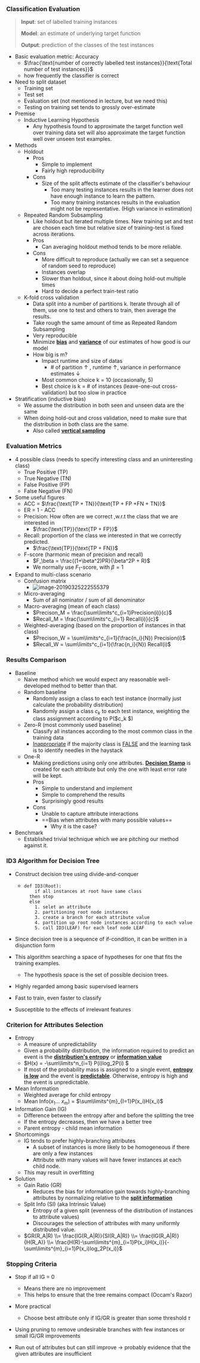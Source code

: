 ### Classification Evaluation

> **Input**: set of labelled training instances
>
> **Model**: an estimate of underlying target function
>
> **Output**: prediction of the classes of the test instances

- Basic evaluation metric: Accuracy
  - $\frac{\text{number of correctly labelled test instances}}{\text{Total number of test instances}}$ 
  - how frequently the classifier is correct
- Need to split dataset
  - Training set
  - Test set
  - Evaluation set (not mentioned in lecture, but we need this)
  - Testing on training set tends to grossly over-estimate
- Premise
  - Inductive Learning Hypothesis
    - Any hypothesis found to approximate the target function well over training data set will also approximate the target function well over unseen test examples.
- Methods
  - Holdout
    - Pros
      - Simple to implement
      - Fairly high reproducibility
    - Cons
      - Size of the split affects estimate of the classifier's behaviour
        - Too many testing instances results in the learner does not have enough instance to learn the pattern.
        - Too many training instances results in the evaluation might not be representative. (High variance in estimation)
  - Repeated Random Subsampling
    - Like holdout but iterated multiple times. New training set and test are chosen each time but relative size of training-test is fixed across iterations.
    - Pros
      - Can averaging holdout method tends to be more reliable.
    - Cons
      - More difficult to reproduce (actually we can set a sequence of random seed to reproduce)
      - Instances overlap
      - Slower than holdout, since it about doing hold-out multiple times
      - Hard to decide a perfect train-test ratio
  - K-fold cross validation
    - Data split into a number of partitions k. Iterate through all of them, use one to test and others to train, then average the results.
    - Take rough the same amount of time as Repeated Random Subsampling
    - Very reproducible 
    - Minimize **<u>bias</u>** and **<u>variance</u>** of our estimates of how good is our model
    - How big is m?
      - Impact runtime and size of datas
        - \# of partition $\uparrow$ , runtime $\uparrow$, variance in performance estimates $\downarrow$ 
      - Most common choice k = 10 (occasionally, 5)
      - Best choice is k = \# of instances (leave-one-out cross-validation) but too slow in practice
- Stratification (inductive bias)
  - We assume the distribution in both seen and unseen data are the same
  - When doing hold-out and cross validation, need to make sure that the distribution in both class are the same.
    - Also called **<u>vertical sampling</u>**



### Evaluation Metrics

- 4 possible class (needs to specify interesting class and an uninteresting class)
  - True Positive (TP)
  - True Negative (TN)
  - False Positive (FP)
  - False Negative (FN)
- Some useful figures
  - ACC = $\frac{\text{TP + TN}}{\text{TP + FP +FN + TN}}$
  - ER = 1 - ACC
  - Precision: How often are we correct ,w.r.t the class that we are interested in
    - $\frac{\text{TP}}{\text{TP + FP}}$ 
  - Recall: proportion of the class we interested in that we correctly predicted.
    - $\frac{\text{TP}}{\text{TP + FN}}$ 
  - F-score (harmonic mean of precision and recall)
    - $F_\beta = \frac{(1+\beta^2)PR}{\beta^2P + R}$
    - We normally use $F_1$-score, with $\beta =1$
- Expand to multi-class scenario
  - Confusion matrix
    - ![image-20190325222555379](assets/image-20190325222555379.png)
  - Micro-averaging
    - Sum of all nominator / sum of all denominator
  - Macro-averaging (mean of each class)
    - $Precison_M = \frac{\sum\limits^c_{i=1}Precision(i)}{c}$
    - $Recall_M = \frac{\sum\limits^c_{i=1} Recall(i)}{c}$
  - Weighted-averaging (based on the proportion of instances in that class)
    - $Precison_W = \sum\limits^c_{i=1}(\frac{n_i}{N}) Precision(i)$
    - $Recall_W = \sum\limits^c_{i=1}(\frac{n_i}{N}) Recall(i)$



### Results Comparison

- Baseline
  - Naive method which we would expect any reasonable well-developed method to better than that.
  - Random baseline
    - Randomly assign a class to each test instance (normally just calculate the probability distribution)
    - Randomly assign a class $c_k$ to each test instance, weighting the class assignment according to P($c_k $)
  - Zero-R (most commonly used baseline)
    - Classify all instances according to the most common class in the training data
    - <u>Inappropriate</u> if the majority class is <u>FALSE</u> and the learning task is to identify needles in the haystack
  - One-R
    - Making predictions using only one attributes. **<u>Decision Stamp</u>** is created for each attribute but only the one with least error rate will be kept.
    - Pros
      - Simple to understand and implement
      - Simple to comprehend the results
      - Surprisingly good results
    - Cons
      - Unable to capture attribute interactions
      - ==Bias when attributes with many possible values==
        - Why it is the case?
- Benchmark
  - Established trivial technique which we are pitching our method against it.



### ID3 Algorithm for Decision Tree

- Construct decision tree using divide-and-conquer

  - ```pseudocode
    def ID3(Root):
    	if all instances at root have same class
      then stop
      else
      	1. selet an attribute
      	2. partitioning root node instances
      	3. create a branch for each attribute value
      	4. partition up root node instances according to each value
      	5. call ID3(LEAF) for each leaf node LEAF
    ```

- Since decision tree is a sequence of if-condition, it can be written in a disjunction form

- This algorithm searching a space of hypotheses for one that fits the training examples.

  - The hypothesis space is the set of possible decision trees.

- Highly regarded among basic supervised learners

- Fast to train, even faster to classify

- Susceptible to the effects of irrelevant features



### Criterion for Attributes Selection

- Entropy
  - A measure of unpredictability
  - Given a probability distribution, the information required to predict an event is the **<u>distribution's entropy</u>** or **<u>information value</u>**
  - $H(x) = -\sum\limits^n_{i=1} P(i)log_2P(i) $
  - If most of the probability mass is assigned to a single event, **<u>entropy is low</u>** and the event is **<u>predictable</u>**. Otherwise, entropy is high and the event is unpredictable.
- Mean Information
  - Weighted average for child entropy
  - Mean Info($x_1$… $x_m$) = $\sum\limits^{m}_{I=1}P(x_i)H(x_i)$
- Information Gain (IG)
  - Difference between the entropy after and before the splitting the tree
  - If the entropy decreases, then we have a better tree
  - Parent entropy - child mean information
- Shortcomings
  - IG tends to prefer highly-branching attributes
    - A subset of instances is more likely to be homogeneous if there are only a few instances
    - Attribute with many values will have fewer instances at each child node.
  - This may result in overfitting
- Solution
  - Gain Ratio (GR)
    - Reduces the bias for information gain towards highly-branching attributes by normalizing relative to the **<u>split information</u>**
  - Split Info (SI) (aka Intrinsic Value)
    - Entropy of a given split (evenness of the distribution of instances to attribute values)
    - Discourages the selection of attributes with many uniformly distributed value.
  - $GR(R_A|R) \\= \frac{IG(R_A|R)}{SI(R_A|R)}  \\= \frac{IG(R_A|R)}{H(R_A)} \\= \frac{H(R)-\sum\limits^{m}_{i=1}P(x_i)H(x_i)}{-\sum\limits^{m}_{i=1}P(x_i)log_2P(x_i)}$



### Stopping Criteria

- Stop if all IG = 0

  - Means there are no improvement
  - This helps to ensure that the tree remains compact (Occam's Razor)

- More practical

  - Choose best attribute only if IG/GR is greater than some threshold $\tau$

- Using pruning to remove undesirable branches with few instances or small IG/GR improvements

- Run out of attributes but can still improve $\to$ probably evidence that the given attributes are insufficient

  



